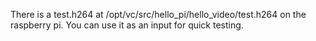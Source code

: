 There is a test.h264 at /opt/vc/src/hello_pi/hello_video/test.h264 on the raspberry pi. You can use it as an input for quick testing.
